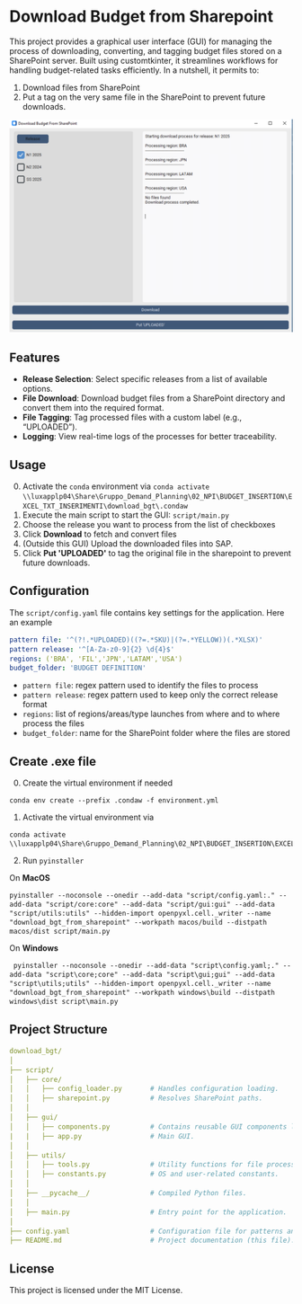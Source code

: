 # Download Budget from Sharepoint

This project provides a graphical user interface (GUI) for managing the process of downloading, converting, and tagging budget files stored on a SharePoint server. Built using customtkinter, it streamlines workflows for handling budget-related tasks efficiently. In a nutshell, it permits to:

1. Download files from SharePoint
2. Put a tag on the very same file in the SharePoint to prevent future downloads.

![alt text](icon/sample.png)
## Features

- **Release Selection**: Select specific releases from a list of available options.
- **File Download**: Download budget files from a SharePoint directory and convert them into the required format.
- **File Tagging**: Tag processed files with a custom label (e.g., “UPLOADED”).
- **Logging**: View real-time logs of the processes for better traceability.


## Usage

0. Activate the `conda` environment via `conda activate \\luxapplp04\Share\Gruppo_Demand_Planning\02_NPI\BUDGET_INSERTION\EXCEL_TXT_INSERIMENTI\download_bgt\.condaw`
1. Execute the main script to start the GUI: `script/main.py`
2. Choose the release you want to process from the list of checkboxes
3. Click **Download** to fetch and convert files
4. (Outside this GUI) Upload the downloaded files into SAP.
5. Click **Put 'UPLOADED'** to tag the original file in the sharepoint to prevent future downloads.

## Configuration
The `script/config.yaml` file contains key settings for the application. Here an example
```yaml
pattern file: '^(?!.*UPLOADED)((?=.*SKU)|(?=.*YELLOW))(.*XLSX)'
pattern release: '^[A-Za-z0-9]{2} \d{4}$'
regions: ('BRA', 'FIL','JPN','LATAM','USA')
budget_folder: 'BUDGET DEFINITION'
```

- `pattern file`: regex  pattern used to identify the files to process
- `pattern release`: regex pattern used to keep only the correct release format
- `regions`: list of regions/areas/type launches from where and to where process the files
- `budget_folder`: name for the SharePoint folder where the files are stored

## Create .exe file

0. Create the virtual environment if needed
```
conda env create --prefix .condaw -f environment.yml
```
1. Activate the virtual environment via 
```
conda activate \\luxapplp04\Share\Gruppo_Demand_Planning\02_NPI\BUDGET_INSERTION\EXCEL_TXT_INSERIMENTI\download_bgt\.condaw
```


2. Run `pyinstaller`

On **MacOS**
```
pyinstaller --noconsole --onedir --add-data "script/config.yaml:." --add-data "script/core:core" --add-data "script/gui:gui" --add-data "script/utils:utils" --hidden-import openpyxl.cell._writer --name "download_bgt_from_sharepoint" --workpath macos/build --distpath macos/dist script/main.py
```

On **Windows**
```
 pyinstaller --noconsole --onedir --add-data "script\config.yaml;." --add-data "script\core;core" --add-data "script\gui;gui" --add-data "script\utils;utils" --hidden-import openpyxl.cell._writer --name "download_bgt_from_sharepoint" --workpath windows\build --distpath windows\dist script\main.py 
```

## Project Structure

```yaml
download_bgt/
│
├── script/
│   ├── core/
│   │   ├── config_loader.py       # Handles configuration loading.
│   │   ├── sharepoint.py          # Resolves SharePoint paths.
│   │
│   ├── gui/
│   │   ├── components.py          # Contains reusable GUI components like checkboxes.
|   |   ├── app.py                 # Main GUI.
│   │
│   ├── utils/
│   │   ├── tools.py               # Utility functions for file processing.
│   │   ├── constants.py           # OS and user-related constants.
│   │
│   ├── __pycache__/               # Compiled Python files.
│   │
│   ├── main.py                    # Entry point for the application.
│
├── config.yaml                    # Configuration file for patterns and paths.
├── README.md                      # Project documentation (this file).
```


## License

This project is licensed under the MIT License.
